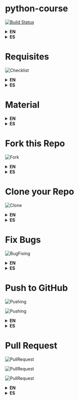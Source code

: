 
# python-course

[![Build Status](https://travis-ci.org/juancarlospaco/python-course.svg?branch=master)](https://travis-ci.org/juancarlospaco/python-course "Take the Course and make this badge PASS!")

<details title="Click here for English Language"><summary><b>EN</b></summary>
Python 3 Course SelfGuided Automatized for GitHub for Classrooms.
</details><details title="Click aca para lenguage Espanol"><summary><b>ES</b></summary>
Curso Python 3 Castellano AutoGuiado Automatizado para GitHub for Classrooms.
</details>


# Requisites

![Checklist](img/checklist-icon.png)

<details title="Click here for English Language"><summary><b>EN</b></summary>
- Linux Operating System (Any Distribution, like Kubuntu, Arch, Fedora, etc. Its Free).
- [GitHub Account](https://github.com/join) (Its Free).
- Git (Depends on your Linux Distrition how to install it, Its Free).
- [Python 3](https://python.org) (Depends on your Linux Distrition how to install it, No Python2, Its Free).
</details><details title="Click aca para lenguage Espanol"><summary><b>ES</b></summary>
- Sistema Operativo Linux (Cualquier Distribucion, como Kubuntu, Arch, Fedora, etc. Es Gratis).
- [Cuenta de Usuario en GitHub](https://github.com/join) (Es Gratis).
- Git (Depende de tu Distribucion Linux como se instala, Es Gratis).
- [Python 3](https://python.org) (Depende de tu Distribucion Linux como se instala, No Python2, Es Gratis).
</details>


# Material

<details title="Click here for English Language"><summary><b>EN</b></summary>
- https://training.github.com/kit/downloads/github-git-cheat-sheet.pdf
- https://try.github.io
- https://docs.python.org/3/tutorial
- https://www.codecademy.com/learn/python
- http://devdocs.io/python
- https://stackoverflow.com/questions/tagged/python?sort=frequent
- https://gist.github.com/search
</details><details title="Click aca para lenguage Espanol"><summary><b>ES</b></summary>
- https://launchpadlibrarian.net/18980633/Python%20para%20todos.pdf
- https://training.github.com/kit/downloads/es/github-git-cheat-sheet.pdf
- http://docs.python.org.ar/tutorial/3
- https://www.codecademy.com/es/tracks/python-traduccion-al-espanol-america-latina-clone-1
- http://devdocs.io/python
- https://stackoverflow.com/questions/tagged/python?sort=frequent
- https://gist.github.com/search
</details>


# Fork this Repo

![Fork](img/forking.jpg)

<details title="Click here for English Language"><summary><b>EN</b></summary>
Make a copy of this source code repository into your own GitHub account.
A repository is a type of folder on GitHub/Git that handles Versions. 
Making a copy of a repository is called **forking**. 
On the web browser, on the GitHub page of the repo, click on the 'Fork' button (at the top of the screen on the right hand side), and it will automatically copy of everything in this repository will appear under your account. 
When is Forked into your account, you can Edit, Rename, Move, Copy, Delete, Create, Add files and folders.
</details><details title="Click aca para lenguage Espanol"><summary><b>ES</b></summary>
Hace una copia de este repositorio de codigo fuente en tu cuenta de GitHub.
Un repositorio es un tipo de carpeta en GitHub/Git que maneja Versiones. 
Hacer una copia de un repositorio se llama **forking**. 
En el navegador web, en la pagina de GitHub del repo, click en el boton de 'Fork' (arriba a la derecha de la pagina), y esto automaticamente copiara todo en este repositorio y aparecera bajo tu cuenta. 
Cuando se Forkea en tu cuenta, podras Editar, Renombrar, Mover, Copiar, Borrar, Crear, Agregar archivos y carpetas.
</details>


# Clone your Repo

![Clone](img/cloning.jpg)

<details title="Click here for English Language"><summary><b>EN</b></summary>
Your repo fork is exact copy of the original but on on your GutHub account, 
now we clone it into your computer to work fixing Errors or Bugs!

*Note: You will need to be connected to the internet in order to clone the repo.*

From a Command Line Terminal, execute the following command to clone the repo on your GitHub account:

   ```
   git clone https://github.com/USER/python-course.git
   ``` 
   *Note that you need to replace 'USER' with your GitHub account username.*

When it finishes the clone of the repo, 
you will see a new directory on your computer with the same contents that the repo.
The Fork will remain accessible from the GitHub web page of your account via web browser.
</details><details title="Click aca para lenguage Espanol"><summary><b>ES</b></summary>
Tu repo Fork es una copia igual al original pero en tu cuenta de GitHub, 
ahora lo clonaremos en tu computadora para trabajar arreglando los Errores o Bugs!

*Nota: Deberas tener conexion a internet para poder clonar el repo.*

Desde una Terminal de Linea de Comandos, ejecuta el siguiente comando para clonar el repo desde tu cuenta de GitHub:

   ```
   git clone https://github.com/USER/python-course-USER.git
   ```
   *Importante cambia 'USER' con TU usuario de GitHub.*

Cuando termine de clonar el repo, en tu computadora tendras una nueva carpeta con lo mismo que tiene el repo.
El Fork quedara accesible desde la pagina de GitHub en tu cuenta via navegador web.
</details>


# Fix Bugs

![BugFixing](img/bugfixing.jpg)

<details title="Click here for English Language"><summary><b>EN</b></summary>
Explore the repo..., see folders and files..., read the code...
The tasks are divided by folders with numbers,
the lower numbers are easy ones, the higher more complex,
all of them have imperfections that makes them do not work correctly,
choose a folder and start trying to fix it until you make it work.

Edit the code with a text editor, test the code executing it with Python on your computer.

```
python3 file.py
```

when it works correclty and do not return errors save it.
</details><details title="Click aca para lenguage Espanol"><summary><b>ES</b></summary>
Explora el repo..., mira las carpetas y archivos..., lee codigo...
Los trabajos estan divididos en carpetas con numeros, 
siendo los mas bajos relativamente faciles, los mas altos mas complejos,
todos tienen imperfecciones por las cuales no funcionan completamente bien,
elije una carpeta con trabajo y comienza a intentar resolverlo hasta hacerlo funcionar.

Edita el codigo con un editor de texto, prueba el codigo ejecutandolo con python en tu computadora.

```
python3 archivo.py
```

Cuando funcione correctamente y no devuelva error Guardalo.
</details>


# Push to GitHub

![Pushing](img/pushing0.jpg)

![Pushing](img/pushing1.jpg)

<details title="Click here for English Language"><summary><b>EN</b></summary>
Open a Command Line Terminal, change directory to where your updated fixed code file is located.

- Execute `git status` to **see the current Status** of the local copy of your repo.
- Execute `git commit -m "my commit message" file.py` to **Commit your changes** 
*(Note that the commit message acts as a reminder for you or your collaborators about what you have done to the file).*
- Finally, execute `git push` to **Push to GitHub**. 
You will be asked for your GitHub username and password 
*(Passwords are not shown on the Terminal for Security)*, 
if user and password are Ok, it will Upload to your GitHub Repo Fork under your GitHub account,
you can now view the changes via web browser on the page of your repo.
</details><details title="Click aca para lenguage Espanol"><summary><b>ES</b></summary>
Abre una Terminal de Linea de Comandos, cambia de carpeta a la que tiene el codigo actualizado arreglado.

- Ejecuta `git status` para **ver el estado actual** de la copia local de tu repo.
- Ejecuta `git commit -m "mi mensaje de commit" archivo.py` para **Commitear tus cambios**
*(Nota que el mensaje de commit actua como recordatorio para vos o tus colaboradores acerca de que es lo que hiciste en el archivo).*
- Finalmente, ejecuta `git push` para **Pushear a GitHub**.
Te preguntara tu usuario y password de GitHub
*(Passwords no se muestran el la Terminal de Linea de Comandos por seguridad)*,
si el usuario y password estan bien, este subira a tu Repo Fork de GitHub bajo tu cuenta de GitHub,
puedes ver los cambios via navegador web en la pagina de tu repo.
</details>


# Pull Request

![PullRequest](img/pullrequest0.jpg)

![PullRequest](img/pullrequest1.jpg)

![PullRequest](img/pullrequest2.jpg)

<details title="Click here for English Language"><summary><b>EN</b></summary>
On the page of your repo with the fixes already working correctly find and click a **Pull Request** button.
you have to select **from where, to where** send the Pull Request, 
in this case you will select from your master repo *(the one under Your GitHub account with the Fixes)* 
to the original master repo *(the one under My GitHub account without Fixes)*,
Fill in the simple Form from the Pull Request with details of your work, and click Send Pull Request.
</details><details title="Click aca para lenguage Espanol"><summary><b>ES</b></summary>
En la pagina de tu repo con los arreglos ya funcionando correctamente encuentra y clickea el boton de **Pull Request**.
Tenes que elejir **de donde, hacia donde** enviar el Pull request,
en este casi elejir desde tu master repo *(el que esta bajo Tu cuenta de GitHub con los arreglos)*
hacia el original master repo *(el que esta bajo Mi cuanta de GitHub sin arreglos)*,
completa el simple formulario del Pull Request con detalles de tu trabajo, y clickea enviar Pull Request.
</details>
